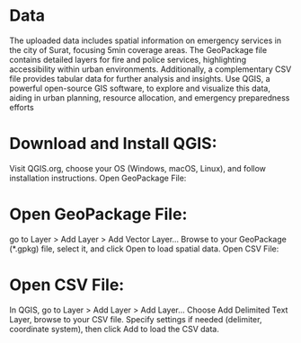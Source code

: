 # Data

The uploaded data includes spatial information on emergency services in the city of Surat, focusing 5min coverage areas.
The GeoPackage file contains detailed layers for fire and police services, highlighting accessibility within urban environments. Additionally, a complementary CSV file provides tabular data for further analysis and insights. 
Use QGIS, a powerful open-source GIS software, to explore and visualize this data, aiding in urban planning, resource allocation, and emergency preparedness efforts

# Download and Install QGIS:

Visit QGIS.org, choose your OS (Windows, macOS, Linux), and follow installation instructions.
Open GeoPackage File:

# Open GeoPackage File:
go to Layer > Add Layer > Add Vector Layer...
Browse to your GeoPackage (*.gpkg) file, select it, and click Open to load spatial data.
Open CSV File:

# Open CSV File:
In QGIS, go to Layer > Add Layer > Add Layer...
Choose Add Delimited Text Layer, browse to your CSV file.
Specify settings if needed (delimiter, coordinate system), then click Add to load the CSV data.
